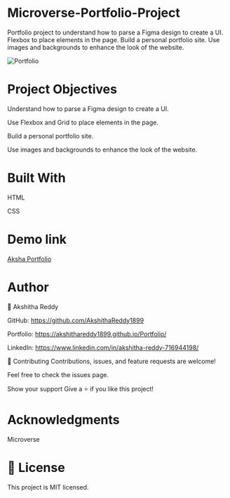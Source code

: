 # Microverse-Portfolio-Project

Portfolio project to understand how to parse a Figma design to create a UI.
Flexbox to place elements in the page.
Build a personal portfolio site.
Use images and backgrounds to enhance the look of the website.

![Portfolio](https://user-images.githubusercontent.com/70577783/143551478-492cca22-8213-4d55-aa40-f85daab4f30e.png)

# Project Objectives

Understand how to parse a Figma design to create a UI.

Use Flexbox and Grid to place elements in the page.

Build a personal portfolio site.

Use images and backgrounds to enhance the look of the website.

# Built With
HTML

CSS

# Demo link

[Aksha Portfolio](https://akshithareddy1899.github.io/Microverse-Portfolio/)

# Author
👤 Akshitha Reddy

GitHub: https://github.com/AkshithaReddy1899

Portfolio: https://akshithareddy1899.github.io/Portfolio/

LinkedIn: https://www.linkedin.com/in/akshitha-reddy-716944198/


🤝 Contributing
Contributions, issues, and feature requests are welcome!

Feel free to check the issues page.

Show your support
Give a ⭐️ if you like this project!

# Acknowledgments

Microverse

# 📝 License
This project is MIT licensed.

